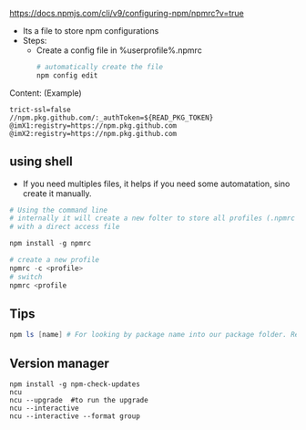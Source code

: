 https://docs.npmjs.com/cli/v9/configuring-npm/npmrc?v=true
- Its a file to store npm  configurations
- Steps:
    - Create a config file in %userprofile%\.npmrc
        ```bash
        # automatically create the file
        npm config edit
        ```
Content: (Example)

```
trict-ssl=false
//npm.pkg.github.com/:_authToken=${READ_PKG_TOKEN}
@imX1:registry=https://npm.pkg.github.com
@imX2:registry=https://npm.pkg.github.com
```

## using shell 
- If you need multiples files, it helps if you need some automatation, sino create it manually.
```powershell 
# Using the command line
# internally it will create a new folter to store all profiles (.npmrc files)
# with a direct access file

npm install -g npmrc

# create a new profile
npmrc -c <profile>
# switch
npmrc <profile
```

## Tips
```powershell
npm ls [name] # For looking by package name into our package folder. Returns a tree
```

## Version manager
```
npm install -g npm-check-updates
ncu
ncu --upgrade  #to run the upgrade
ncu --interactive
ncu --interactive --format group

```